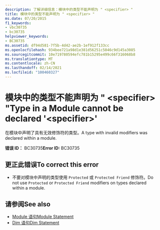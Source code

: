 ```yaml
---
description: 了解详细信息：模块中的类型不能声明为 " <specifier> "
title: 模块中的类型不能声明为 " <specifier> "
ms.date: 07/20/2015
f1_keywords:
- vbc30735
- bc30735
helpviewer_keywords:
- BC30735
ms.assetid: df94d581-7f5b-4d42-ae2b-1ef912f133cc
ms.openlocfilehash: 934bee721a98d1e381d56251c5046c9d145a3085
ms.sourcegitcommit: 10e719780594efc781b15295e499c66f316068b8
ms.translationtype: MT
ms.contentlocale: zh-CN
ms.lasthandoff: 02/14/2021
ms.locfileid: "100460327"
---
```

# <a name="type-in-a-module-cannot-be-declared-specifier"></a><span data-ttu-id="32061-103">模块中的类型不能声明为 " \<specifier> "</span><span class="sxs-lookup"><span data-stu-id="32061-103">Type in a Module cannot be declared '\<specifier>'</span></span>

<span data-ttu-id="32061-104">在模块中声明了具有无效修饰符的类型。</span><span class="sxs-lookup"><span data-stu-id="32061-104">A type with invalid modifiers was declared within a module.</span></span>  
  
 <span data-ttu-id="32061-105">**错误 ID：** BC30735</span><span class="sxs-lookup"><span data-stu-id="32061-105">**Error ID:** BC30735</span></span>  
  
## <a name="to-correct-this-error"></a><span data-ttu-id="32061-106">更正此错误</span><span class="sxs-lookup"><span data-stu-id="32061-106">To correct this error</span></span>  
  
- <span data-ttu-id="32061-107">不要对模块中声明的类型使用 `Protected` 或 `Protected Friend` 修饰符。</span><span class="sxs-lookup"><span data-stu-id="32061-107">Do not use `Protected` or `Protected Friend` modifiers on types declared within a module.</span></span>  
  
## <a name="see-also"></a><span data-ttu-id="32061-108">请参阅</span><span class="sxs-lookup"><span data-stu-id="32061-108">See also</span></span>

- [<span data-ttu-id="32061-109">Module 语句</span><span class="sxs-lookup"><span data-stu-id="32061-109">Module Statement</span></span>](../language-reference/statements/module-statement.md)
- [<span data-ttu-id="32061-110">Dim 语句</span><span class="sxs-lookup"><span data-stu-id="32061-110">Dim Statement</span></span>](../language-reference/statements/dim-statement.md)
